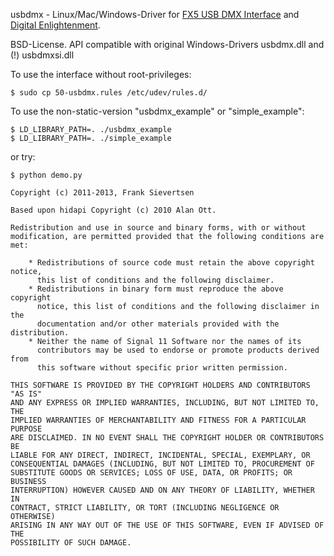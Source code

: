 usbdmx - Linux/Mac/Windows-Driver for [FX5 USB DMX Interface](http://www.fx5.de/)
and [Digital Enlightenment](http://www.digital-enlightenment.de).

BSD-License. API compatible with
original Windows-Drivers usbdmx.dll and (!) usbdmxsi.dll

To use the interface without root-privileges:
```
$ sudo cp 50-usbdmx.rules /etc/udev/rules.d/
```

To use the non-static-version "usbdmx_example" or "simple_example":
```
$ LD_LIBRARY_PATH=. ./usbdmx_example
$ LD_LIBRARY_PATH=. ./simple_example
```

or try:
```
$ python demo.py
```

```
Copyright (c) 2011-2013, Frank Sievertsen

Based upon hidapi Copyright (c) 2010 Alan Ott.

Redistribution and use in source and binary forms, with or without
modification, are permitted provided that the following conditions are met:

    * Redistributions of source code must retain the above copyright notice,
      this list of conditions and the following disclaimer.
    * Redistributions in binary form must reproduce the above copyright
      notice, this list of conditions and the following disclaimer in the
      documentation and/or other materials provided with the distribution.
    * Neither the name of Signal 11 Software nor the names of its
      contributors may be used to endorse or promote products derived from
      this software without specific prior written permission.

THIS SOFTWARE IS PROVIDED BY THE COPYRIGHT HOLDERS AND CONTRIBUTORS "AS IS"
AND ANY EXPRESS OR IMPLIED WARRANTIES, INCLUDING, BUT NOT LIMITED TO, THE
IMPLIED WARRANTIES OF MERCHANTABILITY AND FITNESS FOR A PARTICULAR PURPOSE
ARE DISCLAIMED. IN NO EVENT SHALL THE COPYRIGHT HOLDER OR CONTRIBUTORS BE
LIABLE FOR ANY DIRECT, INDIRECT, INCIDENTAL, SPECIAL, EXEMPLARY, OR
CONSEQUENTIAL DAMAGES (INCLUDING, BUT NOT LIMITED TO, PROCUREMENT OF
SUBSTITUTE GOODS OR SERVICES; LOSS OF USE, DATA, OR PROFITS; OR BUSINESS
INTERRUPTION) HOWEVER CAUSED AND ON ANY THEORY OF LIABILITY, WHETHER IN
CONTRACT, STRICT LIABILITY, OR TORT (INCLUDING NEGLIGENCE OR OTHERWISE)
ARISING IN ANY WAY OUT OF THE USE OF THIS SOFTWARE, EVEN IF ADVISED OF THE
POSSIBILITY OF SUCH DAMAGE.
```
